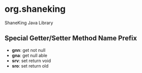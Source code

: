 # org.shaneking

ShaneKing Java Library

## Special Getter/Setter Method Name Prefix

- **gnn**: get not null
- **gna**: get null able
- **srv**: set return void
- **sro**: set return old
